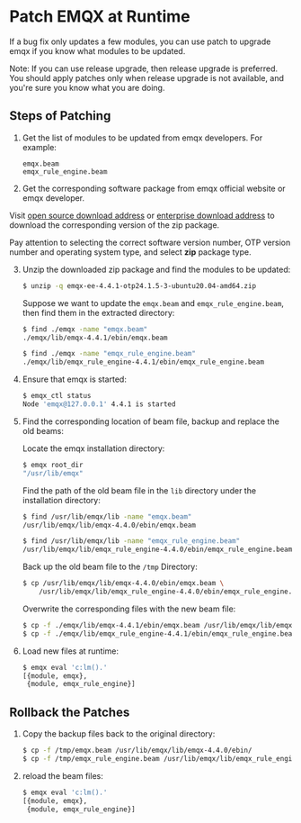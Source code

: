 # Patch EMQX at Runtime

If a bug fix only updates a few modules, you can use patch to upgrade emqx if you know what modules to be updated.

Note: If you can use release upgrade, then release upgrade is preferred. You should apply patches only when release upgrade is not available, and you're sure you know what you are doing.

## Steps of Patching

1. Get the list of modules to be updated from emqx developers. For example:

    ```
    emqx.beam
    emqx_rule_engine.beam
    ```

2. Get the corresponding software package from emqx official website or emqx developer.

Visit [open source download address](https://www.emqx.com/en/try?product=broker) or [enterprise download address](https://www.emqx.com/en/try?product=enterprise) to download the corresponding version of the zip package.

Pay attention to selecting the correct software version number, OTP version number and operating system type, and select **zip** package type.

3. Unzip the downloaded zip package and find the modules to be updated:

    ```bash
    $ unzip -q emqx-ee-4.4.1-otp24.1.5-3-ubuntu20.04-amd64.zip
    ```

    Suppose we want to update the `emqx.beam` and `emqx_rule_engine.beam`, then find them in the extracted directory:

    ```bash
    $ find ./emqx -name "emqx.beam"
    ./emqx/lib/emqx-4.4.1/ebin/emqx.beam

    $ find ./emqx -name "emqx_rule_engine.beam"
    ./emqx/lib/emqx_rule_engine-4.4.1/ebin/emqx_rule_engine.beam
    ```

4. Ensure that emqx is started:

    ```bash
    $ emqx_ctl status
    Node 'emqx@127.0.0.1' 4.4.1 is started
    ```

5. Find the corresponding location of beam file, backup and replace the old beams:

    Locate the emqx installation directory:

    ```bash
    $ emqx root_dir
    "/usr/lib/emqx"
    ```

    Find the path of the old beam file in the `lib` directory under the installation directory:

    ```bash
    $ find /usr/lib/emqx/lib -name "emqx.beam"
    /usr/lib/emqx/lib/emqx-4.4.0/ebin/emqx.beam

    $ find /usr/lib/emqx/lib -name "emqx_rule_engine.beam"
    /usr/lib/emqx/lib/emqx_rule_engine-4.4.0/ebin/emqx_rule_engine.beam
    ```

    Back up the old beam file to the `/tmp` Directory:

    ```bash
    $ cp /usr/lib/emqx/lib/emqx-4.4.0/ebin/emqx.beam \
        /usr/lib/emqx/lib/emqx_rule_engine-4.4.0/ebin/emqx_rule_engine.beam /tmp
    ```

    Overwrite the corresponding files with the new beam file:

    ```bash
    $ cp -f ./emqx/lib/emqx-4.4.1/ebin/emqx.beam /usr/lib/emqx/lib/emqx-4.4.0/ebin/
    $ cp -f ./emqx/lib/emqx_rule_engine-4.4.1/ebin/emqx_rule_engine.beam /usr/lib/emqx/lib/emqx_rule_engine-4.4.0/ebin/
    ```

6. Load new files at runtime:

    ```bash
    $ emqx eval 'c:lm().'
    [{module, emqx},
     {module, emqx_rule_engine}]
    ```

## Rollback the Patches

1. Copy the backup files back to the original directory:

    ```bash
    $ cp -f /tmp/emqx.beam /usr/lib/emqx/lib/emqx-4.4.0/ebin/
    $ cp -f /tmp/emqx_rule_engine.beam /usr/lib/emqx/lib/emqx_rule_engine-4.4.0/ebin/
    ```
2. reload the beam files:

    ```bash
    $ emqx eval 'c:lm().'
    [{module, emqx},
     {module, emqx_rule_engine}]
    ```